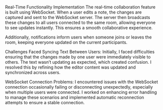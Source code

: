 Real-Time Functionality Implementation
The real-time collaboration feature is built using WebSocket. When a user edits a note, the changes are captured and sent to the WebSocket server. The server then broadcasts these changes to all users connected to the same room, allowing everyone to see updates instantly. This ensures a smooth collaborative experience.

Additionally, notifications inform users when someone joins or leaves the room, keeping everyone updated on the current participants.

Challenges Faced
Syncing Text Between Users: Initially, I faced difficulties ensuring that the changes made by one user were immediately visible to others. The text wasn’t updating as expected, which created confusion. I resolved this by refining how the editor content was updated and synchronized across users.

WebSocket Connection Problems: I encountered issues with the WebSocket connection occasionally failing or disconnecting unexpectedly, especially when multiple users were connected. I worked on enhancing error handling to manage these scenarios and implemented automatic reconnection attempts to ensure a stable connection.

